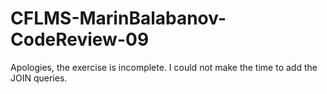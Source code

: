 # CFLMS-MarinBalabanov-CodeReview-09

Apologies, the exercise is incomplete. I could not make the time to add the JOIN queries.
